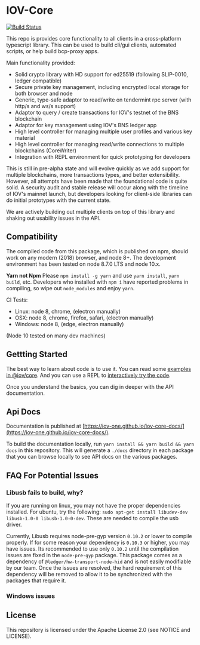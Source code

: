 # IOV-Core

[![Build Status](https://travis-ci.com/iov-one/iov-core.svg?token=evC2AgcwxuvHjXeBP3jq&branch=master)](https://travis-ci.com/iov-one/iov-core)

This repo is provides core functionality to all clients in a cross-platform typescript library.
This can be used to build cli/gui clients, automated scripts, or help build bcp-proxy apps.

Main functionality provided:

* Solid crypto library with HD support for ed25519 (following SLIP-0010, ledger compatible)
* Secure private key management, including encrypted local storage for both browser and node
* Generic, type-safe adaptor to read/write on tendermint rpc server (with http/s and ws/s support)
* Adaptor to query / create transactions for IOV's testnet of the BNS blockchain
* Adaptor for key management using IOV's BNS ledger app
* High level controller for managing multiple user profiles and various key material
* High level controller for managing read/write connections to multiple blockchains (CoreWriter)
* Integration with REPL environment for quick prototyping for developers

This is still in pre-alpha state and will evolve quickly as we add support for multiple blockchains,
more transactions types, and better extensibility. However, all attempts have been made that the
foundational code is quite solid. A security audit and stable release will occur along with the
timeline of IOV's mainnet launch, but developers looking for client-side libraries can do initial
prototypes with the current state.

We are actively building out multiple clients on top of this library and shaking out usability
issues in the API.

## Compatibility

The compiled code from this package, which is published on npm, should work on any modern (2018)
browser, and node 8+. The development environment has been tested on node 8.7.0 LTS and node 10.x.

**Yarn not Npm** Please `npm install -g yarn` and use `yarn install`, `yarn build`, etc.
Developers who installed with `npm i` have reported problems in compiling, so wipe out `node_modules`
and enjoy `yarn`.

CI Tests:

* Linux: node 8, chrome, (electron manually)
* OSX: node 8, chrome, firefox, safari, (electron manually)
* Windows: node 8, (edge, electron manually)

(Node 10 tested on many dev machines)

## Gettting Started

The best way to learn about code is to use it.
You can read some [examples in @iov/core](./packages/iov-core/README.md).
And you can use a REPL to [interactively try the code](./packages/iov-cli/README.md).

Once you understand the basics, you can dig in deeper with the API documentation.

## Api Docs

Documentation is published at [https://iov-one.github.io/iov-core-docs/](https://iov-one.github.io/iov-core-docs/).

To build the documentation locally, run `yarn install && yarn build && yarn docs`
in this repository. This will generate a `./docs` directory in each package that you
can browse locally to see API docs on the various packages.

## FAQ For Potential Issues

### Libusb fails to build, why?

If you are running on linux, you may not have the proper dependencies installed. For ubuntu, try the
following: `sudo apt-get install libudev-dev libusb-1.0-0 libusb-1.0-0-dev`.
These are needed to compile the usb driver.

Currently, Libusb requires node-pre-gyp version `0.10.2` or lower to compile properly. If for some reason
your dependency is `0.10.3` or higher, you may have issues. Its recommended to use only `0.10.2` until
the compilation issues are fixed in the `node-pre-gyp` package. This package comes as a dependency of
`@ledger/hw-transport-node-hid` and is not easily modifiable by our team. Once the issues are resolved,
the hard requirement of this dependency will be removed to allow it to be synchronized with the packages
that require it.

### Windows issues



## License

This repository is licensed under the Apache License 2.0 (see NOTICE and LICENSE).
